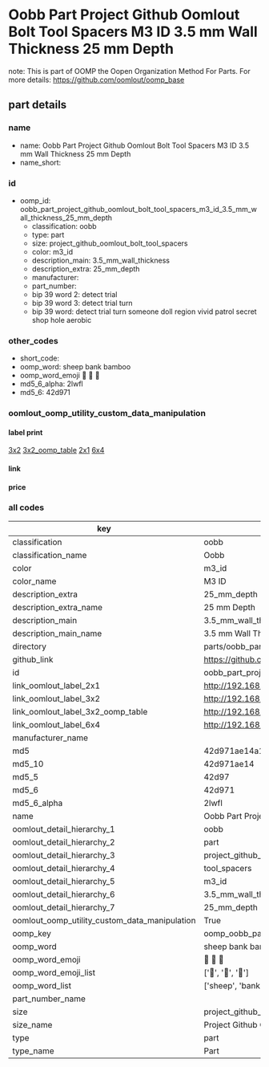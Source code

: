 # Oobb Part Project Github Oomlout Bolt Tool Spacers M3 ID 3.5 mm Wall Thickness 25 mm Depth  

note: This is part of OOMP the Oopen Organization Method For Parts. For more details: https://github.com/oomlout/oomp_base

##  part details
  







### name
* name: Oobb Part Project Github Oomlout Bolt Tool Spacers M3 ID 3.5 mm Wall Thickness 25 mm Depth
* name_short: 
### id
* oomp_id: oobb_part_project_github_oomlout_bolt_tool_spacers_m3_id_3.5_mm_wall_thickness_25_mm_depth
  * classification: oobb
  * type: part
  * size: project_github_oomlout_bolt_tool_spacers
  * color: m3_id
  * description_main: 3.5_mm_wall_thickness
  * description_extra: 25_mm_depth
  * manufacturer: 
  * part_number: 
  * bip 39 word 2: detect trial
  * bip 39 word 3: detect trial turn
  * bip 39 word: detect trial turn someone doll region vivid patrol secret shop hole aerobic

### other_codes
* short_code: 
* oomp_word: sheep bank bamboo
* oomp_word_emoji :sheep: :bank: :bamboo:
* md5_6_alpha: 2lwfl
* md5_6: 42d971






### oomlout_oomp_utility_custom_data_manipulation
#### label print
[3x2](http://192.168.1.245:1112/?label=oomp%202lwfl)
[3x2_oomp_table](http://192.168.1.108:1112/?label=oomp%202lwfl)
[2x1](http://192.168.1.242:1112/?label=oomp%202lwfl)
[6x4](http://192.168.1.55:1112/?label=oomp%202lwfl)    

#### link

                              

#### price







### all codes 
| key | value |  
| --- | --- |  
| classification | oobb |  
| classification_name | Oobb |  
| color | m3_id |  
| color_name | M3 ID |  
| description_extra | 25_mm_depth |  
| description_extra_name | 25 mm Depth |  
| description_main | 3.5_mm_wall_thickness |  
| description_main_name | 3.5 mm Wall Thickness |  
| directory | parts/oobb_part_project_github_oomlout_bolt_tool_spacers_m3_id_3.5_mm_wall_thickness_25_mm_depth |  
| github_link | https://github.com/oomlout/oomlout_oomp_part_src/tree/main/parts/oobb_part_project_github_oomlout_bolt_tool_spacers_m3_id_3.5_mm_wall_thickness_25_mm_depth |  
| id | oobb_part_project_github_oomlout_bolt_tool_spacers_m3_id_3.5_mm_wall_thickness_25_mm_depth |  
| link_oomlout_label_2x1 | http://192.168.1.242:1112/?label=oomp%202lwfl |  
| link_oomlout_label_3x2 | http://192.168.1.245:1112/?label=oomp%202lwfl |  
| link_oomlout_label_3x2_oomp_table | http://192.168.1.108:1112/?label=oomp%202lwfl |  
| link_oomlout_label_6x4 | http://192.168.1.55:1112/?label=oomp%202lwfl |  
| manufacturer_name |  |  
| md5 | 42d971ae14a13ea6d2205cf1d5ba09e3 |  
| md5_10 | 42d971ae14 |  
| md5_5 | 42d97 |  
| md5_6 | 42d971 |  
| md5_6_alpha | 2lwfl |  
| name | Oobb Part Project Github Oomlout Bolt Tool Spacers M3 ID 3.5 mm Wall Thickness 25 mm Depth |  
| oomlout_detail_hierarchy_1 | oobb |  
| oomlout_detail_hierarchy_2 | part |  
| oomlout_detail_hierarchy_3 | project_github_bolt |  
| oomlout_detail_hierarchy_4 | tool_spacers |  
| oomlout_detail_hierarchy_5 | m3_id |  
| oomlout_detail_hierarchy_6 | 3.5_mm_wall_thickness |  
| oomlout_detail_hierarchy_7 | 25_mm_depth |  
| oomlout_oomp_utility_custom_data_manipulation | True |  
| oomp_key | oomp_oobb_part_project_github_oomlout_bolt_tool_spacers_m3_id_3.5_mm_wall_thickness_25_mm_depth |  
| oomp_word | sheep bank bamboo |  
| oomp_word_emoji | :sheep: :bank: :bamboo: |  
| oomp_word_emoji_list | [':sheep:', ':bank:', ':bamboo:'] |  
| oomp_word_list | ['sheep', 'bank', 'bamboo'] |  
| part_number_name |  |  
| size | project_github_oomlout_bolt_tool_spacers |  
| size_name | Project Github Oomlout Bolt Tool Spacers |  
| type | part |  
| type_name | Part |  
